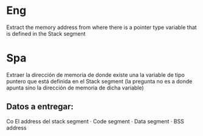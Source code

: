 # Eng
Extract the memory address from where there is a pointer type variable that is defined in the Stack segment
# Spa
Extraer la dirección de memoria de donde existe una la variable de tipo  puntero que está definida en el Stack segment (la pregunta no es a donde apunta sino la dirección de memoria de dicha variable)

 ## Datos a entregar:
Co  El address del stack segment
·         Code segment
·         Data segment
·         BSS address
